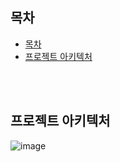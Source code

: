 ## 목차 

- [목차](#목차)
- [프로젝트 아키텍처](#프로젝트-아키텍처)


<br><br>


## 프로젝트 아키텍처
![image](/uploads/639ced3cd0115fee2bc1d5c10b799a6f/image.png)

